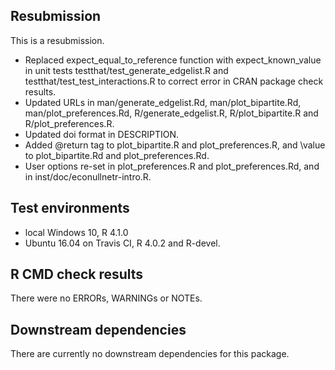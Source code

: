 ## Resubmission
This is a resubmission. 
* Replaced expect_equal_to_reference function with expect_known_value in unit tests testthat/test_generate_edgelist.R and testthat/test_test_interactions.R to correct error in CRAN package check results.
* Updated URLs in man/generate_edgelist.Rd, man/plot_bipartite.Rd, man/plot_preferences.Rd, R/generate_edgelist.R, R/plot_bipartite.R and R/plot_preferences.R.
* Updated doi format in DESCRIPTION.
* Added @return tag to plot_bipartite.R and plot_preferences.R, and \value to plot_bipartite.Rd and plot_preferences.Rd.
* User options re-set in plot_preferences.R and plot_preferences.Rd, and in inst/doc/econullnetr-intro.R.

## Test environments
* local Windows 10, R 4.1.0
* Ubuntu 16.04 on Travis CI, R 4.0.2 and R-devel.

## R CMD check results
There were no ERRORs, WARNINGs or NOTEs.

## Downstream dependencies
There are currently no downstream dependencies for this package.
